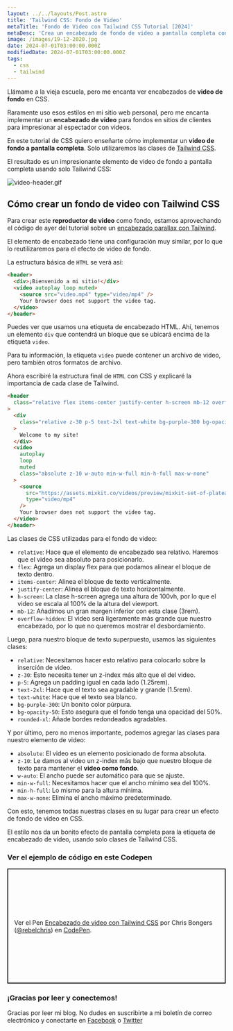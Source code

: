 ```yaml
---
layout: ../../layouts/Post.astro
title: 'Tailwind CSS: Fondo de Video'
metaTitle: 'Fondo de Video con Tailwind CSS Tutorial [2024]'
metaDesc: 'Crea un encabezado de fondo de video a pantalla completa con Tailwind CSS - Tutorial para integrar videos como fondo con demostración en Codepen.'
image: /images/19-12-2020.jpg
date: 2024-07-01T03:00:00.000Z
modifiedDate: 2024-07-01T03:00:00.000Z
tags:
  - css
  - tailwind
---
```


Llámame a la vieja escuela, pero me encanta ver encabezados de **video de fondo** en CSS.

Raramente uso esos estilos en mi sitio web personal, pero me encanta implementar un **encabezado de video** para fondos en sitios de clientes para impresionar al espectador con videos.

En este tutorial de CSS quiero enseñarte cómo implementar un **video de fondo a pantalla completa**. Solo utilizaremos las clases de [Tailwind CSS](https://daily-dev-tips.com/posts/my-first-experiences-with-tailwind-css/).

El resultado es un impresionante elemento de video de fondo a pantalla completa usando solo Tailwind CSS:

![video-header.gif](https://cdn.hashnode.com/res/hashnode/image/upload/v1607940108457/esNeCkquB.gif)

## Cómo crear un fondo de video con Tailwind CSS

Para crear este **reproductor de video** como fondo, estamos aprovechando el código de ayer del tutorial sobre un [encabezado parallax con Tailwind](https://daily-dev-tips.com/posts/tailwind-css-parallax-effect/).

El elemento de encabezado tiene una configuración muy similar, por lo que lo reutilizaremos para el efecto de video de fondo.

La estructura básica de `HTML` se verá así:

```html
<header>
  <div>¡Bienvenido a mi sitio!</div>
  <video autoplay loop muted>
    <source src="video.mp4" type="video/mp4" />
    Your browser does not support the video tag.
  </video>
</header>
```

Puedes ver que usamos una etiqueta de encabezado HTML. Ahí, tenemos un elemento `div` que contendrá un bloque que se ubicará encima de la etiqueta `video`.

Para tu información, la etiqueta `video` puede contener un archivo de video, pero también otros formatos de archivo.

Ahora escribiré la estructura final de `HTML` con CSS y explicaré la importancia de cada clase de Tailwind.

```html
<header
  class="relative flex items-center justify-center h-screen mb-12 overflow-hidden"
>
  <div
    class="relative z-30 p-5 text-2xl text-white bg-purple-300 bg-opacity-50 rounded-xl"
  >
    Welcome to my site!
  </div>
  <video
    autoplay
    loop
    muted
    class="absolute z-10 w-auto min-w-full min-h-full max-w-none"
  >
    <source
      src="https://assets.mixkit.co/videos/preview/mixkit-set-of-plateaus-seen-from-the-heights-in-a-sunset-26070-large.mp4"
      type="video/mp4"
    />
    Your browser does not support the video tag.
  </video>
</header>
```

Las clases de CSS utilizadas para el fondo de video:

- `relative`: Hace que el elemento de encabezado sea relativo. Haremos que el video sea absoluto para posicionarlo.
- `flex`: Agrega un display flex para que podamos alinear el bloque de texto dentro.
- `items-center`: Alinea el bloque de texto verticalmente.
- `justify-center`: Alinea el bloque de texto horizontalmente.
- `h-screen`: La clase h-screen agrega una altura de 100vh, por lo que el video se escala al 100% de la altura del viewport.
- `mb-12`: Añadimos un gran margen inferior con esta clase (3rem).
- `overflow-hidden`: El video será ligeramente más grande que nuestro encabezado, por lo que no queremos mostrar el desbordamiento.

Luego, para nuestro bloque de texto superpuesto, usamos las siguientes clases:

- `relative`: Necesitamos hacer esto relativo para colocarlo sobre la inserción de video.
- `z-30`: Esto necesita tener un z-index más alto que el del video.
- `p-5`: Agrega un padding igual en cada lado (1.25rem).
- `text-2xl`: Hace que el texto sea agradable y grande (1.5rem).
- `text-white`: Hace que el texto sea blanco.
- `bg-purple-300`: Un bonito color púrpura.
- `bg-opacity-50`: Esto asegura que el fondo tenga una opacidad del 50%.
- `rounded-xl`: Añade bordes redondeados agradables.

Y por último, pero no menos importante, podemos agregar las clases para nuestro elemento de video:

- `absolute`: El video es un elemento posicionado de forma absoluta.
- `z-10`: Le damos al video un z-index más bajo que nuestro bloque de texto para mantener el **video como fondo**.
- `w-auto`: El ancho puede ser automático para que se ajuste.
- `min-w-full`: Necesitamos hacer que el ancho mínimo sea del 100%.
- `min-h-full`: Lo mismo para la altura mínima.
- `max-w-none`: Elimina el ancho máximo predeterminado.

Con esto, tenemos todas nuestras clases en su lugar para crear un efecto de fondo de video en CSS.

El estilo nos da un bonito efecto de pantalla completa para la etiqueta de encabezado de video, usando solo clases de Tailwind CSS.

### Ver el ejemplo de código en este Codepen

<p class="codepen" data-height="265" data-theme-id="dark" data-default-tab="result" data-user="rebelchris" data-slug-hash="dypNrog" style="height: 265px; box-sizing: border-box; display: flex; align-items: center; justify-content: center; border: 2px solid; margin: 1em 0; padding: 1em;" data-pen-title="Tailwind CSS video header">
  <span>Ver el Pen <a href="https://codepen.io/rebelchris/pen/dypNrog">
  Encabezado de video con Tailwind CSS</a> por Chris Bongers (<a href="https://codepen.io/rebelchris">@rebelchris</a>)
  en <a href="https://codepen.io">CodePen</a>.</span>
</p>
<script async defer src="https://cpwebassets.codepen.io/assets/embed/ei.js"></script>

### ¡Gracias por leer y conectemos!

Gracias por leer mi blog. No dudes en suscribirte a mi boletín de correo electrónico y conectarte en [Facebook](https://www.facebook.com/DailyDevTipsBlog) o [Twitter](https://twitter.com/DailyDevTips1)
